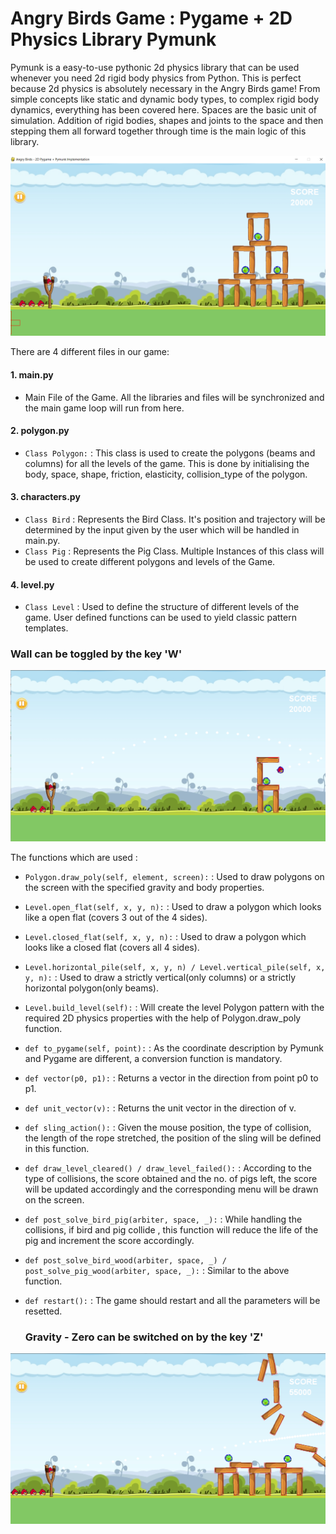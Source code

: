 # Angry Birds Game : Pygame + 2D Physics Library Pymunk  
Pymunk is a easy-to-use pythonic 2d physics library that can be used whenever you need 2d rigid body physics from Python. This is perfect because 2d physics is absolutely necessary in the Angry Birds game! From simple concepts like static and dynamic body types, to complex rigid body dynamics, everything has been covered here. Spaces are the basic unit of simulation. Addition of rigid bodies, shapes and joints to the space and then stepping them all forward together through time is the main logic of this library.  
  
  
  ![Angry Birds using Pygame + Pymunk](angry_birds.png)  
  
  
  
  
There are 4 different files in our game:  
#### 1. main.py  
- Main File of the Game. All the libraries and files will be synchronized and the main game loop will run from here.  
#### 2. polygon.py  
- `Class Polygon:` : This class is used to create the polygons (beams and columns) for all the levels of the game. This is done by initialising the body, space, shape, friction, elasticity, collision_type of the polygon.   
#### 3. characters.py  
- `Class Bird` : Represents the Bird Class. It's position and trajectory will be determined by the input given by the user which will be handled in main.py.  
- `Class Pig` : Represents the Pig Class. Multiple Instances of this class will be used to create different polygons and levels of the Game.  
#### 4. level.py  
- `Class Level` : Used to define the structure of different levels of the game. User defined functions can be used to yield classic pattern templates.  
  
    
### Wall can be toggled by the key 'W'  
  
![Angry Birds Wall Toggle using Pygame + Pymunk](walls.png)  
  

  
  
  
  
  
The functions which are used :  
- `Polygon.draw_poly(self, element, screen):` : Used to draw polygons on the screen with the specified gravity and body properties.  
- `Level.open_flat(self, x, y, n):` : Used to draw a polygon which looks like a open flat (covers 3 out of the 4 sides).  
- `Level.closed_flat(self, x, y, n):` : Used to draw a polygon which looks like a closed flat (covers all 4 sides).  
- `Level.horizontal_pile(self, x, y, n) / Level.vertical_pile(self, x, y, n):` : Used to draw a strictly vertical(only columns) or a strictly horizontal polygon(only beams).  
- `Level.build_level(self):` : Will create the level Polygon pattern with the required 2D physics properties with the help of Polygon.draw_poly function.  
- `def to_pygame(self, point):` : As the coordinate description by Pymunk and Pygame are different, a conversion function is mandatory.  
- `def vector(p0, p1):` : Returns a vector in the direction from point p0 to p1.  
- `def unit_vector(v):` : Returns the unit vector in the direction of v.  
- `def sling_action():` : Given the mouse position, the type of collision, the length of the rope stretched, the position of the sling will be defined in this function.  
- `def draw_level_cleared() / draw_level_failed():` : According to the type of collisions, the score obtained and the no. of pigs left, the score will be updated accordingly and the corresponding menu will be drawn on the screen.   
- `def post_solve_bird_pig(arbiter, space, _):` : While handling the collisions, if bird and pig collide , this function will reduce the life of the pig and increment the score accordingly.  
- `def post_solve_bird_wood(arbiter, space, _) / post_solve_pig_wood(arbiter, space, _):` : Similar to the above function.
- `def restart():` : The game should restart and all the parameters will be resetted.  


   
  ### Gravity - Zero can be switched on by the key 'Z'  
  
  
![Angry Birds gravity-zero using Pygame + Pymunk](gravity-zero.png)  
 
 


  
  


